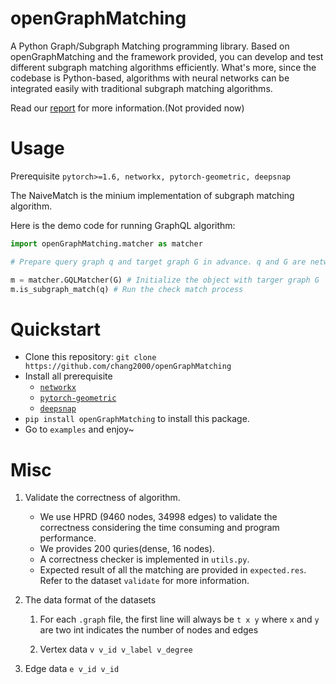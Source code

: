 
# openGraphMatching

A Python Graph/Subgraph Matching programming library. Based on openGraphMatching and the framework provided, you can develop and test different subgraph matching algorithms efficiently. What's more, since the codebase is Python-based, algorithms with neural networks can be integrated easily with traditional subgraph matching algorithms. 

Read our [report](http://www.cse.cuhk.edu.hk/~tcwang8/report.pdf) for more information.(Not provided now)

# Usage

Prerequisite `pytorch>=1.6, networkx, pytorch-geometric, deepsnap`

The NaiveMatch is the minium implementation of subgraph matching algorithm.

Here is the demo code for running GraphQL algorithm: 

```python
import openGraphMatching.matcher as matcher

# Prepare query graph q and target graph G in advance. q and G are networkx instance.

m = matcher.GQLMatcher(G) # Initialize the object with targer graph G
m.is_subgraph_match(q) # Run the check match process
```

# Quickstart

- Clone this repository: `git clone https://github.com/chang2000/openGraphMatching`
- Install all prerequisite
  - [`networkx`](https://networkx.org/)
  - [`pytorch-geometric`](https://github.com/rusty1s/pytorch_geometric)
  - [`deepsnap`](https://github.com/snap-stanford/deepsnap)
-  `pip install openGraphMatching` to install this package.
- Go to `examples` and enjoy~

# Misc

1. Validate the correctness of algorithm.

   - We use HPRD (9460 nodes, 34998 edges) to validate the correctness considering the time consuming and program performance.
   - We provides 200 quries(dense, 16 nodes).
   - A correctness checker is implemented in `utils.py`.
   - Expected result of all the matching are provided in `expected.res`. Refer to the dataset `validate` for more information.

2. The data format of the datasets

   1. For each `.graph` file, the first line will always be `t x y` where `x` and `y` are two int indicates the number of nodes and edges

   2. Vertex data  `v v_id v_label v_degree`
3. Edge data `e v_id v_id`
   
   
